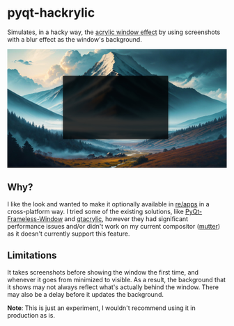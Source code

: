 # pyqt-hackrylic
Simulates, in a hacky way, the [acrylic window effect](https://learn.microsoft.com/en-us/windows/apps/design/style/acrylic) by using screenshots with a blur effect as the window's background.

![Example](https://github.com/andrew-bedford/pyqt-hackrylic/blob/main/Example.jpg)

## Why?
I like the look and wanted to make it optionally available in [re/apps](https://github.com/andrew-bedford/re-app) in a cross-platform way. I tried some of the existing solutions, like [PyQt-Frameless-Window](https://github.com/zhiyiYo/PyQt-Frameless-Window) and [qtacrylic](https://github.com/blitpxl/qtacrylic), however they had significant performance issues and/or didn't work on my current compositor ([mutter](https://github.com/GNOME/mutter)) as it doesn't currently support this feature.

## Limitations
It takes screenshots before showing the window the first time, and whenever it goes from minimized to visible. As a result, the background that it shows may not always reflect what's actually behind the window. There may also be a delay before it updates the background.

**Note**: This is just an experiment, I wouldn't recommend using it in production as is.